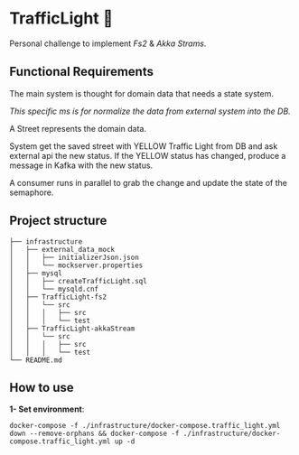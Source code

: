 # TrafficLight 🚦

Personal challenge to implement *Fs2* & *Akka Strams*.

## Functional Requirements

The main system is thought for domain data that needs a state system.

*This specific ms is for normalize the data from external system into the DB.*

A Street represents the domain data.

System get the saved street with YELLOW Traffic Light from DB and ask external api the new status. 
If the YELLOW status has changed, produce a message in Kafka with the new status.

A consumer runs in parallel to grab the change and update the state of the semaphore.

## Project structure

    ├── infrastructure
    │   ├── external_data_mock
    │   │   ├── initializerJson.json
    │   │   └── mockserver.properties
    │   ├── mysql
    │   │   ├── createTrafficLight.sql
    │   │   └── mysqld.cnf
    │   ├── TrafficLight-fs2
    │   │   └── src
    │   │   │   ├── src
    │   │   │   └── test
    │   ├── TrafficLight-akkaStream
    │   │   └── src
    │   │   │   ├── src
    │   │   │   └── test
    └── README.md

## How to use

**1- Set environment**:

    docker-compose -f ./infrastructure/docker-compose.traffic_light.yml down --remove-orphans && docker-compose -f ./infrastructure/docker-compose.traffic_light.yml up -d